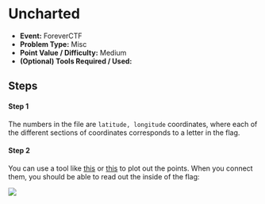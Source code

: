 # Uncharted
* **Event:** ForeverCTF
* **Problem Type:**  Misc
* **Point Value / Difficulty:** Medium
* **(Optional) Tools Required / Used:**

## Steps
#### Step 1
The numbers in the file are `latitude, longitude` coordinates, where each of the different sections of coordinates corresponds to a letter in the flag.

#### Step 2
You can use a tool like [this](https://www.mapcustomizer.com/#) or [this](https://gpspointplotter.com/) to plot out the points. When you connect them, you should be able to read out the inside of the flag:

![](plot.png)

